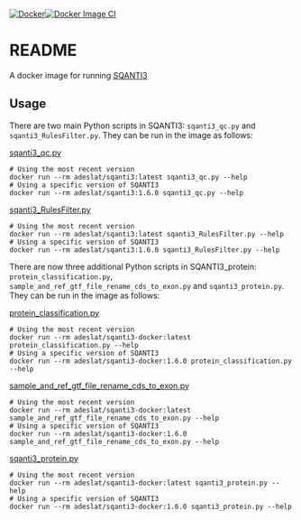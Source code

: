 
[![Docker](https://github.com/adeslatt/sqanti3-docker/actions/workflows/docker-publish.yml/badge.svg)](https://github.com/adeslatt/sqanti3-docker/actions/workflows/docker-publish.yml)[![Docker Image CI](https://github.com/adeslatt/sqanti3-docker/actions/workflows/docker-image.yml/badge.svg)](https://github.com/adeslatt/sqanti3-docker/actions/workflows/docker-image.yml)
# README

A docker image for running [SQANTI3](https://github.com/ConesaLab/SQANTI3)

## Usage

There are two main Python scripts in SQANTI3: `sqanti3_qc.py` and `sqanti3_RulesFilter.py`. They can be run in the image as follows:

[sqanti3_qc.py](https://github.com/ConesaLab/SQANTI3#running-sqanti3-quality-control-script)

```
# Using the most recent version
docker run --rm adeslat/sqanti3:latest sqanti3_qc.py --help
# Using a specific version of SQANTI3
docker run --rm adeslat/sqanti3:1.6.0 sqanti3_qc.py --help
```

[sqanti3_RulesFilter.py](https://github.com/ConesaLab/SQANTI3#filtering-isoforms-using-sqanti3-output-and-a-pre-defined-rules)

```
# Using the most recent version
docker run --rm adeslat/sqanti3:latest sqanti3_RulesFilter.py --help
# Using a specific version of SQANTI3
docker run --rm adeslat/sqanti3:1.6.0 sqanti3_RulesFilter.py --help
```

There are now three additional Python scripts in SQANTI3_protein: `protein_classification.py`, `sample_and_ref_gtf_file_rename_cds_to_exon.py` and `sqanti3_protein.py`. They can be run in the image as follows:

[protein_classification.py](https://github.com/ConesaLab/SQANTI3#filtering-isoforms-using-sqanti3-output-and-a-pre-defined-rules)

```
# Using the most recent version
docker run --rm adeslat/sqanti3-docker:latest protein_classification.py --help
# Using a specific version of SQANTI3
docker run --rm adeslat/sqanti3-docker:1.6.0 protein_classification.py --help
```
[sample_and_ref_gtf_file_rename_cds_to_exon.py](https://github.com/ConesaLab/SQANTI3#filtering-isoforms-using-sqanti3-output-and-a-pre-defined-rules)

```
# Using the most recent version
docker run --rm adeslat/sqanti3-docker:latest sample_and_ref_gtf_file_rename_cds_to_exon.py --help
# Using a specific version of SQANTI3
docker run --rm adeslat/sqanti3-docker:1.6.0 sample_and_ref_gtf_file_rename_cds_to_exon.py --help
```
[sqanti3_protein.py](https://github.com/ConesaLab/SQANTI3#filtering-isoforms-using-sqanti3-output-and-a-pre-defined-rules)

```
# Using the most recent version
docker run --rm adeslat/sqanti3-docker:latest sqanti3_protein.py --help
# Using a specific version of SQANTI3
docker run --rm adeslat/sqanti3-docker:1.6.0 sqanti3_protein.py --help
```
